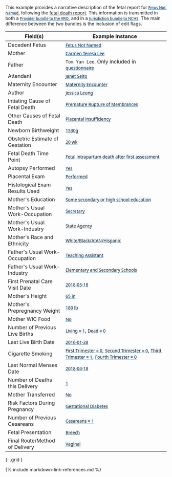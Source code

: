 <style>
  a code {
    font-family: system-ui, -apple-system, BlinkMacSystemFont, "Segoe UI",
    "Roboto", "Oxygen", "Ubuntu", "Cantarell", "Fira Sans", "Droid Sans",
    "Helvetica Neue", sans-serif !important;

    text-decoration: underline;
    text-decoration-color: #0088f9;
    background-color: #f4faff;
  }
</style>

This example provides a narrative description of the fetal report for [`Fetus Not Named`](Patient-patient-decedent-fetus-not-named.html), following the [fetal death report](appendix_d_-_example_fetal_death_report.html).
This information is transmitted in both a [`Provider bundle to the VRO`](Bundle-bundle-provider-fetal-death-not-named.html), and in a [`Jurisdiction bundle to NCHS`](Bundle-bundle-jurisdiction-fetal-death-not-named.html).  The main difference between the two bundles is the inclusion of edit flags.


|  Field(s) | Example Instance | 
| --------- | ---------------- | 
| Decedent Fetus     | [`Fetus Not Named`](Patient-patient-decedent-fetus-not-named.html) | 
| Mother    | [`Carmen Teresa Lee`](Patient-patient-mother-carmen-teresa-lee.html) | 
| Father    | `Tom Yan Lee`. Only included in [`questionnaire`](QuestionnaireResponse-QuestionnaireResponse-patients-fetal-death-carmen-lee.html) |
| Attendant | [`Janet Seito`](Practitioner-practitioner-vital-records-janet-seito.html) |
| Maternity Encounter | [`Maternity Encounter`](Encounter-encounter-maternity-carmen-teresa-lee.html)|
| Author | [`Jessica Leung`](Practitioner-practitioner-vital-records-jessica-leung.html) | 
| Intiating Cause of Fetal Death |  [`Premature Rupture of Membrances`](Condition-condition-fetal-death-cause-or-condition-not-named.html)  | 
| Other Causes of Fetal Death    | [`Placental insufficiency`](Condition-condition-fetal-death-other-significant-cause-not-named.html)   |
| Newborn Birthweight | [`1530g`](Observation-observation-birth-weight-not-named.html)  |
| Obstetric Estimate of Gestation | [`20 wk`](Observation-observation-gestational-age-at-delivery-not-named.html)  |
| Fetal Death Time Point | [`Fetal intrapartum death after first assessment`](Observation-observation-fetal-death-time-point-not-named.html)  |
| Autopsy Performed | [`Yes`](Observation-observation-autopsy-performed-not-named.html)  |
| Placental Exam | [`Performed`](Observation-observation-histological-placental-exam-performed-not-named.html)  |
| Histological Exam Results Used | [`Yes`](Observation-observation-autopsy-histological-exam-results-used-not-named.html)  |
| Mother's Education | [`Some secondary or high school education`](Observation-observation-parent-education-level-carmen-teresa-lee.html) |    
| Mother's Usual Work-Occupation | [`Secretary`](Observation-observation-usual-work-carmen-teresa-lee.html) |
| Mother's Usual Work-Industry | [`State Agency`](Observation-observation-usual-work-carmen-teresa-lee.html) |
| Mother's Race and Ethnicity   | [`White/Black/AIAN/Hispanic`](Observation-observation-input-race-and-ethnicity-carmen-teresa-lee.html) | 
| Father's Usual Work-Occupation | [`Teaching Assistant`](Observation-observation-usual-work-tom-yan-lee.html) |
| Father's Usual Work-Industry | [`Elementary and Secondary Schools`](Observation-observation-usual-work-tom-yan-lee.html) |
| First Prenatal Care Visit Date | [`2018-05-18`](Observation-observation-date-of-first-prenatal-care-visit-carmen-teresa-lee.html)  |
| Mother's Height     | [`65 in`](Observation-observation-mother-height-carmen-teresa-lee.html)  |
| Mother's Prepregnancy Weight     | [`180 lb`](Observation-observation-mother-prepregnancy-weight-carmen-teresa-lee.html)  |
| Mother WIC Food     | [`No`](Observation-observation-mother-received-wic-food-carmen-teresa-lee.html)  |
| Number of Previous Live Births     | [`Living = 1`](Observation-observation-number-births-now-living-carmen-teresa-lee.html), [`Dead = 0`](Observation-observation-number-births-now-dead-carmen-teresa-lee.html)  |
| Last Live Birth Date   | [`2016-01-28`](Observation-observation-date-of-last-live-birth-carmen-teresa-lee.html)  |
| Cigarette Smoking     | [`First Trimester = 0`](Observation-observation-cig-smoking-pregnancy-1-carmen-teresa-lee.html), [`Second Trimester = 0`](Observation-observation-cig-smoking-pregnancy-2-carmen-teresa-lee.html), [`Third Trimester = 1`](Observation-observation-cig-smoking-pregnancy-3-carmen-teresa-lee.html), [`Fourth Trimester = 0`](Observation-observation-cig-smoking-pregnancy-4-carmen-teresa-lee.html)  |
| Last Normal Menses Date    | [`2018-04-18`](Observation-observation-last-menstrual-period-carmen-teresa-lee.html)  |
| Number of Deaths this Delivery | [`1`](Observation-observation-number-deaths-this-delivery-carmen-teresa-lee.html)   | 
| Mother Transferred   | [`No`](Encounter-encounter-maternity-carmen-teresa-lee.html) | 
| Risk Factors During Pregnancy     | [`Gestational Diabetes`](Condition-condition-gestational-diabetes-carmen-teresa-lee.html)  |
| Number of Previous Cesareans     |[`Cesareans = 1`](Observation-observation-number-previous-cesareans-carmen-teresa-lee.html)  |
| Fetal Presentation | [`Breech`](Observation-observation-fetal-presentation-not-named.html) | 
| Final Route/Method of Delivery | [`Vaginal`](Procedure-procedure-final-route-method-delivery-not-named.html) | 
{: .grid }





{% include markdown-link-references.md %}